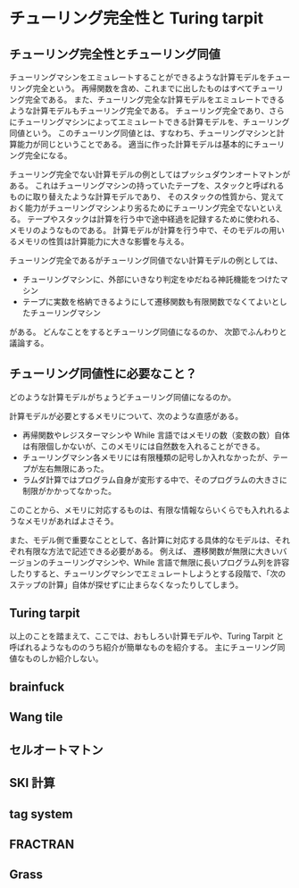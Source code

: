 # チューリング完全性と Turing tarpit
## チューリング完全性とチューリング同値
チューリングマシンをエミュレートすることができるような計算モデルをチューリング完全という。
再帰関数を含め、これまでに出したものはすべてチューリング完全である。
また、チューリング完全な計算モデルをエミュレートできるような計算モデルもチューリング完全である。
チューリング完全であり、さらにチューリングマシンによってエミュレートできる計算モデルを、チューリング同値という。
このチューリング同値とは、すなわち、チューリングマシンと計算能力が同じということである。
適当に作った計算モデルは基本的にチューリング完全になる。

チューリング完全でない計算モデルの例としてはプッシュダウンオートマトンがある。
これはチューリングマシンの持っていたテープを、スタックと呼ばれるものに取り替えたような計算モデルであり、
そのスタックの性質から、覚えておく能力がチューリングマシンより劣るためにチューリング完全でないといえる。
テープやスタックは計算を行う中で途中経過を記録するために使われる、メモリのようなものである。
計算モデルが計算を行う中で、そのモデルの用いるメモリの性質は計算能力に大きな影響を与える。

チューリング完全であるがチューリング同値でない計算モデルの例としては、
- チューリングマシンに、外部にいきなり判定をゆだねる神託機能をつけたマシン
- テープに実数を格納できるようにして遷移関数も有限関数でなくてよいとしたチューリングマシン

がある。
どんなことをするとチューリング同値になるのか、
次節でふんわりと議論する。

## チューリング同値性に必要なこと？
どのような計算モデルがちょうどチューリング同値になるのか。

計算モデルが必要とするメモリについて、次のような直感がある。
- 再帰関数やレジスターマシンや While 言語ではメモリの数（変数の数）自体は有限個しかないが、このメモリには自然数を入れることができる。
- チューリングマシン各メモリには有限種類の記号しか入れなかったが、テープが左右無限にあった。
- ラムダ計算ではプログラム自身が変形する中で、そのプログラムの大きさに制限がかかってなかった。

このことから、メモリに対応するものは、有限な情報ならいくらでも入れれるようなメモリがあればよさそう。

また、モデル側で重要なこととして、各計算に対応する具体的なモデルは、それぞれ有限な方法で記述できる必要がある。
例えば、 遷移関数が無限に大きいバージョンのチューリングマシンや、While 言語で無限に長いプログラム列を許容したりすると、チューリングマシンでエミュレートしようとする段階で、「次のステップの計算」自体が探せずに止まらなくなったりしてしまう。

## Turing tarpit
以上のことを踏まえて、ここでは、おもしろい計算モデルや、Turing Tarpit と呼ばれるようなもののうち紹介が簡単なものを紹介する。
主にチューリング同値なものしか紹介しない。

## brainfuck

## Wang tile

## セルオートマトン

## SKI 計算

## tag system

## FRACTRAN

## Grass
